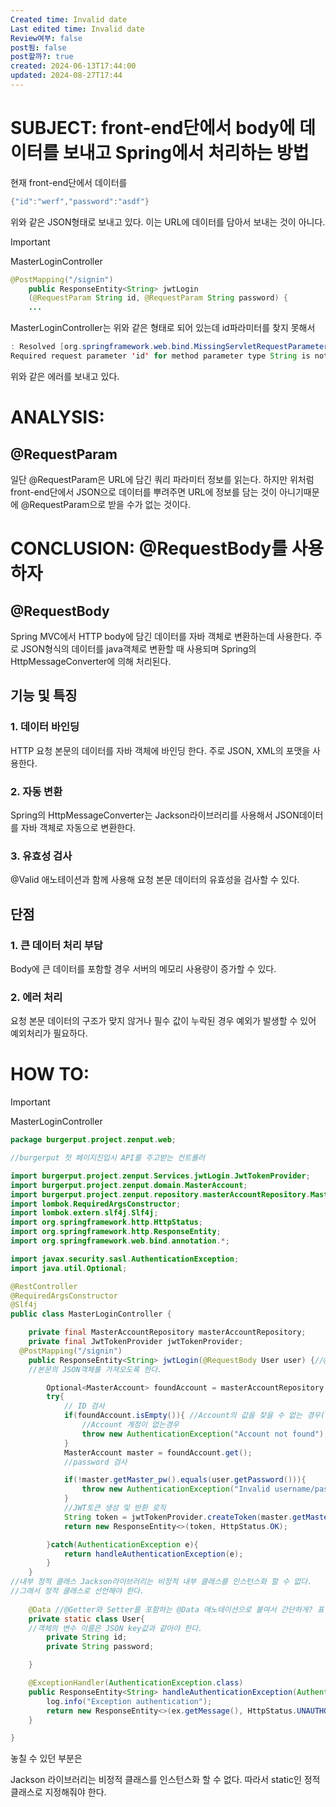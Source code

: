 ```yaml
---
Created time: Invalid date
Last edited time: Invalid date
Review여부: false
post됨: false
post할까?: true
created: 2024-06-13T17:44:00
updated: 2024-08-27T17:44
---
```

# SUBJECT: front-end단에서 body에 데이터를 보내고 Spring에서 처리하는 방법

현재 front-end단에서 데이터를

```Java
{"id":"werf","password":"asdf"}
```

위와 같은 JSON형태로 보내고 있다. 이는 URL에 데이터를 담아서 보내는 것이 아니다.

  

> [!important]  
> MasterLoginController  

```Java
@PostMapping("/signin")
    public ResponseEntity<String> jwtLogin
    (@RequestParam String id, @RequestParam String password) {
    ...
```

MasterLoginController는 위와 같은 형태로 되어 있는데 id파라미터를 찾지 못해서

  

```Java
: Resolved [org.springframework.web.bind.MissingServletRequestParameterException: 
Required request parameter 'id' for method parameter type String is not present]
```

위와 같은 에러를 보내고 있다.

  

# ANALYSIS:

## @RequestParam

일단 @RequestParam은 URL에 담긴 쿼리 파라미터 정보를 읽는다. 하지만 위처럼 front-end단에서 JSON으로 데이터를 뿌려주면 URL에 정보를 담는 것이 아니기때문에 @RequestParam으로 받을 수가 없는 것이다.

# CONCLUSION: @RequestBody를 사용하자

## @RequestBody

Spring MVC에서 HTTP body에 담긴 데이터를 자바 객체로 변환하는데 사용한다. 주로 JSON형식의 데이터를 java객체로 변환할 때 사용되며 Spring의 HttpMessageConverter에 의해 처리된다.

  

## 기능 및 특징

### 1. 데이터 바인딩

HTTP 요청 본문의 데이터를 자바 객체에 바인딩 한다. 주로 JSON, XML의 포맷을 사용한다.

### 2. 자동 변환

Spring의 HttpMessageConverter는 Jackson라이브러리를 사용해서 JSON데이터를 자바 객체로 자동으로 변환한다.

### 3. 유효성 검사

@Valid 애노테이션과 함께 사용해 요청 본문 데이터의 유효성을 검사할 수 있다.

  

  

## 단점

### 1. 큰 데이터 처리 부담

Body에 큰 데이터를 포함할 경우 서버의 메모리 사용량이 증가할 수 있다.

  

### 2. 에러 처리

요청 본문 데이터의 구조가 맞지 않거나 필수 값이 누락된 경우 예외가 발생할 수 있어 예외처리가 필요하다.

# HOW TO:

> [!important]  
> MasterLoginController  

```Java
package burgerput.project.zenput.web;

//burgerput 첫 페이지진입시 API를 주고받는 컨트롤러

import burgerput.project.zenput.Services.jwtLogin.JwtTokenProvider;
import burgerput.project.zenput.domain.MasterAccount;
import burgerput.project.zenput.repository.masterAccountRepository.MasterAccountRepository;
import lombok.RequiredArgsConstructor;
import lombok.extern.slf4j.Slf4j;
import org.springframework.http.HttpStatus;
import org.springframework.http.ResponseEntity;
import org.springframework.web.bind.annotation.*;

import javax.security.sasl.AuthenticationException;
import java.util.Optional;

@RestController
@RequiredArgsConstructor
@Slf4j
public class MasterLoginController {

    private final MasterAccountRepository masterAccountRepository;
    private final JwtTokenProvider jwtTokenProvider;
  @PostMapping("/signin")
    public ResponseEntity<String> jwtLogin(@RequestBody User user) {//@RequestBody를 이용해
    //본문의 JSON객체를 가져오도록 한다.

        Optional<MasterAccount> foundAccount = masterAccountRepository.findById(user.getId());
        try{
            // ID 검사
            if(foundAccount.isEmpty()){ //Account의 값을 찾을 수 없는 경우(인증 실패)
                //Account 계정이 없는경우
                throw new AuthenticationException("Account not found");
            }
            MasterAccount master = foundAccount.get();
            //password 검사

            if(!master.getMaster_pw().equals(user.getPassword())){
                throw new AuthenticationException("Invalid username/password supplied") {};
            }
            //JWT토큰 생성 및 반환 로직
            String token = jwtTokenProvider.createToken(master.getMasterId());
            return new ResponseEntity<>(token, HttpStatus.OK);

        }catch(AuthenticationException e){
            return handleAuthenticationException(e);
        }
    }
//내부 정적 클래스 Jackson라이브러리는 비정적 내부 클래스를 인스턴스화 할 수 없다.
//그래서 정적 클래스로 선언해야 한다.
    
    @Data //@Getter와 Setter를 포함하는 @Data 애노테이션으로 붙여서 간단하게? 표현
    private static class User{
    //객체의 변수 이름은 JSON key값과 같아야 한다.
        private String id;
        private String password;

    }

    @ExceptionHandler(AuthenticationException.class)
    public ResponseEntity<String> handleAuthenticationException(AuthenticationException ex){
        log.info("Exception authentication");
        return new ResponseEntity<>(ex.getMessage(), HttpStatus.UNAUTHORIZED);
    }

}
```

놓칠 수 있던 부분은

Jackson 라이브러리는 비정적 클래스를 인스턴스화 할 수 없다. 따라서 static인 정적 클래스로 지정해줘야 한다.